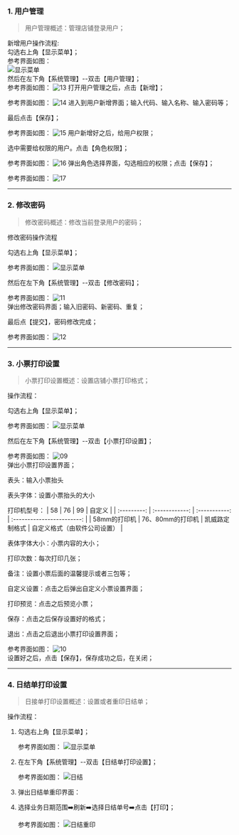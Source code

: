 
### 1. 用户管理
>用户管理概述：管理店铺登录用户； 

新增用户操作流程:  
勾选右上角【显示菜单】；  
参考界面如图：  
![显示菜单](/vue/e3pos/pic/06.png "显示菜单")  
然后在左下角【系统管理】--双击【用户管理】；  
参考界面如图：
![13](/vue/e3pos/pic/13.png ) 
打开用户管理之后，点击【新增】；

参考界面如图：
![14](/vue/e3pos/pic/14.png ) 
进入到用户新增界面；输入代码、输入名称、输入密码等；

最后点击【保存】；

参考界面如图：
![15](/vue/e3pos/pic/15.png ) 
用户新增好之后，给用户权限；

选中需要给权限的用户。点击【角色权限】；

参考界面如图：
![16](/vue/e3pos/pic/16.png ) 
弹出角色选择界面，勾选相应的权限；点击【保存】；

参考界面如图：
![17](/vue/e3pos/pic/17.png ) 
***

### 2. 修改密码
> 修改密码概述：修改当前登录用户的密码；

修改密码操作流程

勾选右上角【显示菜单】；

参考界面如图：
![显示菜单](/vue/e3pos/pic/06.png "显示菜单")  

然后在左下角【系统管理】--双击【修改密码】；

参考界面如图：
![11](/vue/e3pos/pic/11.png )  
弹出修改密码界面；输入旧密码、新密码、重复；

最后点【提交】，密码修改完成；

参考界面如图：
![12](/vue/e3pos/pic/12.png )  
***

### 3. 小票打印设置

> 小票打印设置概述：设置店铺小票打印格式；

操作流程：

勾选右上角【显示菜单】；

参考界面如图：
![显示菜单](/vue/e3pos/pic/06.png "显示菜单")  

然后在左下角【系统管理】--双击【小票打印设置】；

参考界面如图：
![09](/vue/e3pos/pic/09.png )  
弹出小票打印设置界面；

表头：输入小票抬头

表头字体：设置小票抬头的大小

打印机型号：
| 58 | 76 | 99 | 自定义 |
| :---------: | :------------:  | :-----------: | :------------------------: |
| 58mm的打印机 | 76、80mm的打印机 | 凯威路定制格式 | 自定义格式（由软件公司设置） |

表体字体大小：小票内容的大小；

打印次数：每次打印几张；

备注：设置小票后面的温馨提示或者三包等；

自定义设置：点击之后弹出自定义小票设置界面；

打印预览：点击之后预览小票；

保存：点击之后保存设置好的格式；

退出：点击之后退出小票打印设置界面；

参考界面如图：
![10](/vue/e3pos/pic/10.png )  
设置好之后，点击【保存】，保存成功之后，在关闭；
***

### 4. 日结单打印设置

> 日接单打印设置概述：设置或者重印日结单；

操作流程：

1. 勾选右上角【显示菜单】；

   参考界面如图：
![显示菜单](/vue/e3pos/pic/06.png "显示菜单")  
2. 在左下角【系统管理】--双击【日结单打印设置】；

   参考界面如图：
![日结](/vue/e3pos/pic/07.png "日结")  
3. 弹出日结单重印界面：

4. 选择业务日期范围➡️刷新➡️选择日结单号➡️点击【打印】；

   参考界面如图：
![日结重印](/vue/e3pos/pic/08.png "日结重印") 


